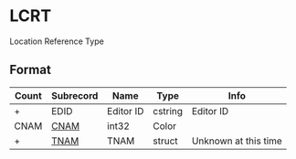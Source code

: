 LCRT
====

Location Reference Type

## Format

Count | Subrecord | Name | Type | Info
------|-------|------|------|-----
+ | EDID | Editor ID | cstring | Editor ID
 | CNAM | [CNAM](Subrecords/CNAM.md) | int32 | Color
+ | [TNAM](Subrecords/TNAM.md) | TNAM | struct | Unknown at this time
